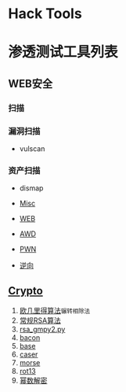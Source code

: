 # Hack Tools
# 渗透测试工具列表
## WEB安全
### 扫描

### 漏洞扫描
- vulscan

### 资产扫描
- dismap

- [Misc](Misc)
- [WEB](Web)
- [AWD](AWD攻防)
- [PWN](#)
- [逆向](#)


##  [Crypto](Crypto)
1. [欧几里得算法](RSA加解密/ojld.py)`辗转相除法`<br>
2. [常规RSA算法](RSA加解密/rsa.py)
3. [rsa_gmpy2.py](RSA加解密/rsa_gmpy2.py)
4. [bacon](常见密码学/bacon.py)
5. [base](常见密码学/base.py)
6. [caser](常见密码学/caser.py)
7. [morse](常见密码学/morse.py)
8. [rot13](常见密码学/rot13.py)
9. [幂数解密](binexp.py) 
